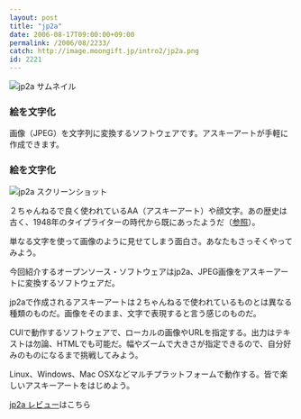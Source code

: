 ```yaml
---
layout: post
title: "jp2a"
date: 2006-08-17T09:00:00+09:00
permalink: /2006/08/2233/
catch: http://image.moongift.jp/intro2/jp2a.png
id: 2221
---
```

 ![jp2a サムネイル](http://image.moongift.jp/intro2/jp2a.t.png "jp2a サムネイル")
  

### 絵を文字化
  
画像（JPEG）を文字列に変換するソフトウェアです。アスキーアートが手軽に作成できます。  
<!--more-->  

### 絵を文字化
  

![jp2a スクリーンショット](http://image.moongift.jp/intro2/jp2a.png "jp2a スクリーンショット")

  

２ちゃんねるで良く使われているAA（アスキーアート）や顔文字。あの歴史は古く、1948年のタイプライターの時代から既にあったようだ（[参照](http://blog.modernmechanix.com/2006/03/13/ascii-art-1948/)）。

  

単なる文字を使って画像のように見せてしまう面白さ。あなたもさっそくやってみよう。

  

今回紹介するオープンソース・ソフトウェアはjp2a、JPEG画像をアスキーアートに変換するソフトウェアだ。

  

jp2aで作成されるアスキーアートは２ちゃんねるで使われているものとは異なる種類のものだ。画像をそのまま、文字で表現すると言う感じのものだ。

  

CUIで動作するソフトウェアで、ローカルの画像やURLを指定する。出力はテキストは勿論、HTMLでも可能だ。幅やズームで大きさが指定できるので、自分好みのものになるまで挑戦してみよう。

  

Linux、Windows、Mac OSXなどマルチプラットフォームで動作する。皆で楽しいアスキーアートをはじめよう。

  

[jp2a レビュー](http://oss.moongift.jp/review/i-2234.html)はこちら


